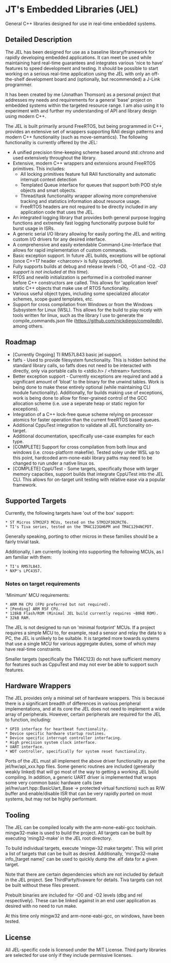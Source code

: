 # JT's Embedded Libraries (JEL)

General C++ libraries designed for use in real-time embedded systems.

## Detailed Description

The JEL has been designed for use as a baseline library/framework for rapidly developing embedded applications.
It can meet be used while maintaining hard real-time guarantees and integrates various 'nice to have' features to
speed development and testing. It should be possible to start working on a serious real-time application using the JEL
with only an off-the-shelf development board and (optionally, but recommended) a J-Link programmer.

It has been created by me (Jonathan Thomson) as a personal project that addresses my needs and requirements for a
general 'base' project on embedded systems within the targeted resource range. I am also using it to experiment with and
further my understanding of API and library design using modern C++.

The JEL is built primarily around FreeRTOS, but being programmed in C++, provides an extensive set of wrappers
supporting RAII design patterns and modern C++ functionality (such as move-semantics). The following functionality is
currently offered by the JEL:

  * A unified precision time-keeping scheme based around std::chrono and used extensively throughout the library.
  * Extensive, modern C++ wrappers and extensions around FreeRTOS primitives. This includes:
      * All locking primitives feature full RAII functionality and automatic interrupt context detection
      * Templated Queue interface for queues that support both POD style objects and smart objects.
      * Thread/task functionality wrapper allowing more comprehensive tracking and statistics information about resource
        usage.
      * FreeRTOS headers are not required to be directly included in any application code that uses the JEL.
  * An integrated logging library that provides both general purpose logging functions and extremely fast logging 
    functionality purpose build for burst usage in ISRs.
  * A generic serial I/O library allowing for easily porting the JEL and writing custom I/O drivers for any desired
    interface.
  * A comprehensive and easily extendable Command-Line-Interface that allows for rapid implementation of custom
    commands. 
  * Basic exception support. In future JEL builds, exceptions will be optional (once C++17 header \<charconv\> is fully
    supported).
  * Fully supports builds at debug and release levels (-O0, -O1 and -O2. *-O3 support is not included at this time*).
  * RTOS and newlib initialization is performed in a controlled manner before C++ constructors are called. This allows
    for 'application level' static C++ objects that make use of RTOS functionality.
  * Various useful object types, including some specialized allocator schemes, scope guard templates, etc.
  * Support for cross compilation from Windows or from the Windows Subsystem for Linux (WSL). This allows for the build
    to play nicely with tools written for linux, such as the library I use to generate the compile_commands.json file 
    (https://github.com/nickdiego/compiledb), among others.

## Roadmap
  
  * [Currently Ongoing] TI RM57L843 basic jel support.
  * fatfs - Used to provide filesystem functionality. This is hidden behind the standard library calls, so
    fatfs does not need to be interacted with directly, only via portable calls to \<stdio.h\> / \<fstream\> functions.
  * Better exception support - Currently exceptions are required and add a significant amount of 'bloat' to the binary
    for the unwind tables. Work is being done to make these entirely optional (while maintaining CLI module
    functionality). Additionally, for builds making use of exceptions, work is being done to allow for finer-grained
    control of the GCC allocation scheme (i.e. use a seperate heap or static region for exceptions).
  * Integration of a C++ lock-free queue scheme relying on processor atomics for faster operation than the current
    freeRTOS based queues.
  * Additional CppuTest integration to validate all JEL functionality on-target.
  * Additional documentation, specifically use-case examples for each type.
  * [COMPLETE] Support for cross compilation from both linux and windows (i.e. cross-platform makefile). Tested soley
    under WSL up to this point, hardcoded arm-none-eabi library paths may need to be changed to run under a native linux
    os.
  * [COMPLETE] CppUTest - Some targets, specifically those with larger memory capacities, support builds
    that integrate CppUTest into the JEL CLI. This allows for on-target unit testing with relative ease via a popular
    framework. 

## Supported Targets
Currently, the following targets have 'out of the box' support:

    * ST Micros STM32F3 MCUs, tested on the STM32F302RCT6.
    * TI's Tiva series, tested on the TM4C123GH6PM and TM4C1294NCPDT.

Generally speaking, porting to other micros in these families should be a fairly trivial task. 

Additionally, I am currently looking into supporting the following MCUs, as I am familiar with them:

    * TI's RM57L843.
    * NXP's LPC4357.

### Notes on target requirements
'Minimum' MCU requirements:

    * ARM M4 CPU (FPU preferred but not required).
    * [Pending] ARM R5F CPU.
    * 128kB Flash/ROM (Minimal JEL build currently requires ~80kB ROM).
    * 32kB RAM.

The JEL is not designed to run on 'minimal footprint' MCUs. If a project requires a simple MCU to, for example, read a
sensor and relay the data to a PC, the JEL is unlikely to be suitable. It is targeted more towards systems that use a
single MCU for various aggregate duties, some of which may have real-time constraints.

Smaller targets (specifically the TM4C123) do not have sufficient memory for features such as CppuTest and may not
ever be able to support such features. 

## Hardware Wrappers
The JEL provides only a minimal set of hardware wrappers. This is because there is a significant breadth of differences
in various peripheral implementations, and at its core the JEL does not need to implement a wide array of peripherals.
However, certain peripherals are required for the JEL to function, including:

    * GPIO interface for heartbeat functionality.
    * Device specific hardware startup routines.
    * Device specific interrupt controller interfacing.
    * High precision system clock interface.
    * UART interface.
    * WDT controller, specifically for system reset functionality.

Ports of the JEL must all implement the above driver functionality as per the jel/hw/api\_xxx.hpp files. Some generic
routines are included (generally weakly linked) that will go most of the way to getting a working JEL build compiling.
In addition, a generic UART driver is implemented that wraps some very common basic hardware calls (see
jel/hw/uart.hpp::BasicUart\_Base -> protected virtual functions) such as R/W buffer and enable/disable ISR that can be
very rapidly ported on most systems, but may not be highly performant.

## Tooling
The JEL can be compiled locally with the arm-none-eabi-gcc toolchain. mingw32-make is used to build the project. All
targets can be built by executing 'ming32-make' in the JEL root directory.

To build individual targets, execute 'mingw-32 make targets'. This will print a list of targets that can be built as
desired. Additionally, 'mingw32-make info\_[target name]' can be used to quickly dump the .elf data for a given target.

Note that there are certain dependencies which are not included by default in the JEL project. See ThirdParty/tivaware 
for details. Tiva targets can not be built without these files present.

Prebuilt binaries are included for -O0 and -O2 levels (dbg and rel respectively). These can be linked against in an end
user application as desired with no need to run make.

At this time only mingw32 and arm-none-eabi-gcc, on windows, have been tested.

## License

All JEL-specific code is licensed under the MIT License. Third party libraries are selected for use only if they include
permissive licenses. 

